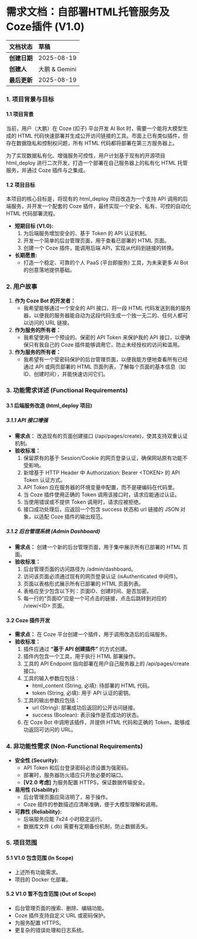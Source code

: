 # **需求文档：自部署HTML托管服务及Coze插件 (V1.0)**

| 文档状态 | 草稿 |
| :---- | :---- |
| **创建日期** | 2025-08-19 |
| **创建人** | 大鹏 & Gemini |
| **最后更新** | 2025-08-19 |

### **1\. 项目背景与目标**

#### **1.1 项目背景**

当前，用户（大鹏）在 Coze (扣子) 平台开发 AI Bot 时，需要一个能将大模型生成的 HTML 代码快速部署并生成公开访问链接的工具。市面上已有类似插件，但存在数据隐私和控制权问题，所有 HTML 代码都将部署在第三方服务器上。

为了实现数据私有化、增强服务可控性，用户计划基于现有的开源项目 html\_deploy 进行二次开发，打造一个部署在自己服务器上的私有化 HTML 托管服务，并通过 Coze 插件与之集成。

#### **1.2 项目目标**

本项目的核心目标是，将现有的 html\_deploy 项目改造为一个支持 API 调用的后端服务，并开发一个配套的 Coze 插件，最终实现一个安全、私有、可控的自动化 HTML 代码部署流程。

* **短期目标 (V1.0):**  
  1. 为后端服务增加安全的、基于 Token 的 API 认证机制。  
  2. 开发一个简单的后台管理页面，用于查看已部署的 HTML 页面。  
  3. 创建一个 Coze 插件，能调用后端 API，实现从代码到链接的转换。  
* **长期愿景:**  
  * 打造一个稳定、可靠的个人 PaaS (平台即服务) 工具，为未来更多 AI Bot 的创意落地提供基础。

### **2\. 用户故事**

1. **作为 Coze Bot 的开发者：**  
   * 我希望能够通过一个安全的 API 接口，将一段 HTML 代码发送到我的服务器，以便我的服务器能自动为这段代码生成一个独一无二的、任何人都可以访问的 URL 链接。  
2. **作为服务的所有者：**  
   * 我希望使用一个预设的、保密的 API Token 来保护我的 API 接口，以便确保只有我自己的 Coze 插件能够调用它，防止未经授权的访问和滥用。  
3. **作为服务的所有者：**  
   * 我希望有一个受密码保护的后台管理页面，以便我能方便地查看所有已经通过 API 或网页部署的 HTML 页面列表，了解每个页面的基本信息（如ID、创建时间），并能快速访问它们。

### **3\. 功能需求详述 (Functional Requirements)**

#### **3.1 后端服务改造 (html\_deploy 项目)**

##### **3.1.1 API 接口增强**

* **需求点：** 改造现有的页面创建接口 (/api/pages/create)，使其支持双重认证机制。  
* **验收标准：**  
  1. 保留原有的基于 Session/Cookie 的网页登录认证，确保网站原有功能不受影响。  
  2. 新增基于 HTTP Header 中 Authorization: Bearer \<TOKEN\> 的 API Token 认证方式。  
  3. API Token 应在服务器的环境变量中配置，而不是硬编码在代码里。  
  4. 当 Coze 插件使用正确的 Token 调用该接口时，请求应能通过认证。  
  5. 当使用错误或不提供 Token 调用时，请求应被拒绝。  
  6. 接口成功处理后，应返回一个包含 success 状态和 url 链接的 JSON 对象，以适配 Coze 插件的输出规范。

##### **3.1.2 后台管理系统 (Admin Dashboard)**

* **需求点：** 创建一个新的后台管理页面，用于集中展示所有已部署的 HTML 页面。  
* **验收标准：**  
  1. 后台管理页面的访问路径为 /admin/dashboard。  
  2. 访问该页面必须通过现有的网页登录认证 (isAuthenticated 中间件)。  
  3. 页面以表格形式展示所有已部署的 HTML 页面列表。  
  4. 表格应至少包含以下列：页面ID、创建时间、是否加密。  
  5. 每一行的“页面ID”应是一个可点击的链接，点击后跳转到对应的 /view/\<ID\> 页面。

#### **3.2 Coze 插件开发**

* **需求点：** 在 Coze 平台创建一个插件，用于调用改造后的后端服务。  
* **验收标准：**  
  1. 插件应通过 **“基于 API 创建插件”** 的方式创建。  
  2. 插件内包含一个工具，用于执行 HTML 部署操作。  
  3. 工具的 API Endpoint 指向部署在用户自己服务器上的 /api/pages/create 接口。  
  4. 工具的输入参数应包括：  
     * html\_content (String, 必填): 待部署的 HTML 代码。  
     * token (String, 必填): 用于 API 认证的密钥。  
  5. 工具的输出参数应包括：  
     * url (String): 部署成功后返回的公开访问链接。  
     * success (Boolean): 表示操作是否成功的状态。  
  6. 在 Coze Bot 中调用该插件，并提供 HTML 代码和正确的 Token，能够成功返回可访问的 URL。

### **4\. 非功能性需求 (Non-Functional Requirements)**

* **安全性 (Security):**  
  * API Token 和后台登录密码必须设置为强密码。  
  * 部署时，服务器防火墙应只开放必要的端口。  
  * **\[V2.0 考虑\]** 为服务配置 HTTPS，保证数据传输安全。  
* **易用性 (Usability):**  
  * 后台管理页面应简洁明了，易于操作。  
  * Coze 插件的参数描述应清晰准确，便于大模型理解和调用。  
* **可靠性 (Reliability):**  
  * 后端服务应能 7x24 小时稳定运行。  
  * 数据库文件 (.db) 需要有定期备份机制，防止数据丢失。

### **5\. 项目范围**

#### **5.1 V1.0 包含范围 (In Scope)**

* 上述所有功能需求。  
* 项目的 Docker 化部署。

#### **5.2 V1.0 暂不包含范围 (Out of Scope)**

* 后台管理页面的搜索、删除、编辑功能。  
* Coze 插件支持自定义 URL 或密码保护。  
* 为服务配置 HTTPS。  
* 更复杂的错误处理和日志系统。